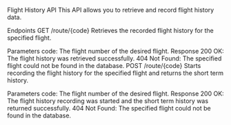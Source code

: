 Flight History API
This API allows you to retrieve and record flight history data.

Endpoints
GET /route/{code}
Retrieves the recorded flight history for the specified flight.

Parameters
code: The flight number of the desired flight.
Response
200 OK: The flight history was retrieved successfully.
404 Not Found: The specified flight could not be found in the database.
POST /route/{code}
Starts recording the flight history for the specified flight and returns the short term history.

Parameters
code: The flight number of the desired flight.
Response
200 OK: The flight history recording was started and the short term history was returned successfully.
404 Not Found: The specified flight could not be found in the database.
